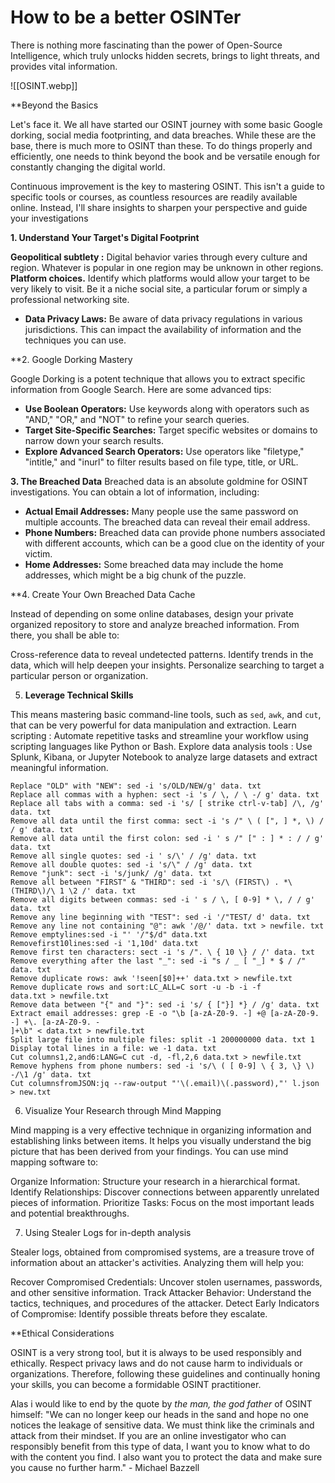 # How to be a better OSINTer

There is nothing more fascinating than the power of Open-Source Intelligence, which truly unlocks hidden secrets, brings to light threats, and provides vital information. 

![[OSINT.webp]]

**Beyond the Basics

Let's face it. We all have started our OSINT journey with some basic Google dorking, social media footprinting, and data breaches. While these are the base, there is much more to OSINT than these. To do things properly and efficiently, one needs to think beyond the book and be versatile enough for constantly changing the digital world.

Continuous improvement is the key to mastering OSINT. This isn't a guide to specific tools or courses, as countless resources are readily available online. Instead, I'll share insights to sharpen your perspective and guide your investigations

**1. Understand Your Target's Digital Footprint**

**Geopolitical subtlety :** Digital behavior varies through every culture and region. Whatever is popular in one region may be unknown in other regions.
**Platform choices.** Identify which platforms would allow your target to be very likely to visit. Be it a niche social site, a particular forum or simply a professional networking site.
* **Data Privacy Laws:** Be aware of data privacy regulations in various jurisdictions. This can impact the availability of information and the techniques you can use.

**2. Google Dorking Mastery

Google Dorking is a potent technique that allows you to extract specific information from Google Search. Here are some advanced tips:

* **Use Boolean Operators:** Use keywords along with operators such as "AND," "OR," and "NOT" to refine your search queries.
* **Target Site-Specific Searches:** Target specific websites or domains to narrow down your search results.
* **Explore Advanced Search Operators:** Use operators like "filetype," "intitle," and "inurl" to filter results based on file type, title, or URL.

**3. The Breached Data**
 Breached data is an absolute goldmine for OSINT investigations. You can obtain a lot of information, including:

* **Actual Email Addresses:** Many people use the same password on multiple accounts. The breached data can reveal their email address.
* **Phone Numbers:** Breached data can provide phone numbers associated with different accounts, which can be a good clue on the identity of your victim.
* **Home Addresses:** Some breached data may include the home addresses, which might be a big chunk of the puzzle.

**4. Create Your Own Breached Data Cache

Instead of depending on some online databases, design your private organized repository to store and analyze breached information. From there, you shall be able to:
 
Cross-reference data to reveal undetected patterns.
Identify trends in the data, which will help deepen your insights.
Personalize searching to target a particular person or organization.

5. **Leverage Technical Skills**

This means mastering basic command-line tools, such as `sed`, `awk`, and `cut`, that can be very powerful for data manipulation and extraction.
 Learn scripting : Automate repetitive tasks and streamline your workflow using scripting languages like Python or Bash.
 Explore data analysis tools : Use Splunk, Kibana, or Jupyter Notebook to analyze large datasets and extract meaningful information.
 
``` shell
Replace "OLD" with "NEW": sed -i 's/OLD/NEW/g' data. txt
Replace all commas with a hyphen: sect -i 's / \, / \ -/ g' data. txt
Replace all tabs with a comma: sed -i 's/ [ strike ctrl-v-tab] /\, /g' data. txt
Remove all data until the first comma: sect -i 's /" \ ( [", ] *, \) / / g' data. txt
Remove all data until the first colon: sed -i ' s /" [" : ] * : / / g' data. txt
Remove all single quotes: sed -i ' s/\' / /g' data. txt
Remove all double quotes: sed -i 's/\" / /g' data. txt
Remove "junk": sect -i 's/junk/ /g' data. txt
Remove all between "FIRST" & "THIRD": sed -i 's/\ (FIRST\) . *\(THIRD\)/\ 1 \2 /' data. txt
Remove all digits between commas: sed -i ' s / \, [ 0-9] * \, / / g' data. txt
Remove any line beginning with "TEST": sed -i '/"TEST/ d' data. txt
Remove any line not containing "@": awk '/@/' data. txt > newfile. txt
Remove emptylines:sed -i "' '/"$/d" data.txt
Removefirst10lines:sed -i '1,10d' data.txt
Remove first ten characters: sect -i 's /". \ { 10 \} / /' data. txt
Remove everything after the last "_": sed -i "s / _ [ "_] * $ / /" data. txt
Remove duplicate rows: awk '!seen[$0]++' data.txt > newfile.txt
Remove duplicate rows and sort:LC_ALL=C sort -u -b -i -f
data.txt > newfile.txt
Remove data between "{" and "}": sed -i 's/ { ["}] *} / /g' data. txt
Extract email addresses: grep -E -o "\b [a-zA-Z0-9. -] +@ [a-zA-Z0-9. -] +\. [a-zA-Z0-9. -
]+\b" < data.txt > newfile.txt
Split large file into multiple files: split -1 200000000 data. txt 1
Display total lines in a file: we -1 data. txt
Cut columns1,2,and6:LANG=C cut -d, -fl,2,6 data.txt > newfile.txt
Remove hyphens from phone numbers: sed -i 's/\ ( [ 0-9] \ { 3, \} \) -/\1 /g' data. txt
Cut columnsfromJSON:jq --raw-output "'\(.email)\(.password),"' l.json > new.txt
```

6. Visualize Your Research through Mind Mapping

Mind mapping is a very effective technique in organizing information and establishing links between items. It helps you visually understand the big picture that has been derived from your findings. You can use mind mapping software to:

Organize Information: Structure your research in a hierarchical format.
Identify Relationships: Discover connections between apparently unrelated pieces of information.
Prioritize Tasks: Focus on the most important leads and potential breakthroughs.

7. Using Stealer Logs for in-depth analysis

Stealer logs, obtained from compromised systems, are a treasure trove of information about an attacker's activities. Analyzing them will help you:

Recover Compromised Credentials: Uncover stolen usernames, passwords, and other sensitive information.
Track Attacker Behavior: Understand the tactics, techniques, and procedures of the attacker.
Detect Early Indicators of Compromise: Identify possible threats before they escalate.

**Ethical Considerations

OSINT is a very strong tool, but it is always to be used responsibly and ethically. Respect privacy laws and do not cause harm to individuals or organizations. Therefore, following these guidelines and continually honing your skills, you can become a formidable OSINT practitioner.

Alas i would like to end by the quote by *the man, the god father* of OSINT himself:
"We can no longer keep our heads in the sand and hope no one notices the leakage of sensitive data. We must think like the criminals and attack from their mindset. If you are an online investigator who can responsibly benefit from this type of data, I want you to know what to do with the content you find. I also want you to protect the data and make sure you cause no further harm." - Michael Bazzell

